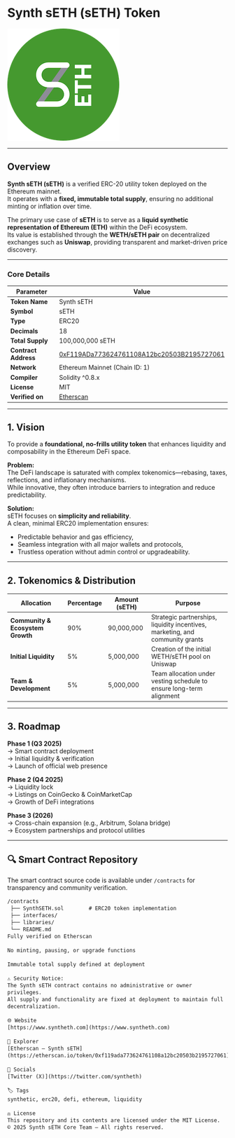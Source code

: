 # Synth sETH (sETH) Token

![Logo](logo.png)

---

## Overview

**Synth sETH (sETH)** is a verified ERC-20 utility token deployed on the Ethereum mainnet.  
It operates with a **fixed, immutable total supply**, ensuring no additional minting or inflation over time.

The primary use case of **sETH** is to serve as a **liquid synthetic representation of Ethereum (ETH)** within the DeFi ecosystem.  
Its value is established through the **WETH/sETH pair** on decentralized exchanges such as **Uniswap**, providing transparent and market-driven price discovery.

---

### Core Details

| Parameter | Value |
|------------|--------|
| **Token Name** | Synth sETH |
| **Symbol** | sETH |
| **Type** | ERC20 |
| **Decimals** | 18 |
| **Total Supply** | 100,000,000 sETH |
| **Contract Address** | [0xF119ADa773624761108A12bc20503B2195727061](https://etherscan.io/token/0xf119ada773624761108a12bc20503b2195727061) |
| **Network** | Ethereum Mainnet (Chain ID: 1) |
| **Compiler** | Solidity ^0.8.x |
| **License** | MIT |
| **Verified on** | [Etherscan](https://etherscan.io/token/0xf119ada773624761108a12bc20503b2195727061) |

---

## 1. Vision

To provide a **foundational, no-frills utility token** that enhances liquidity and composability in the Ethereum DeFi space.

**Problem:**  
The DeFi landscape is saturated with complex tokenomics—rebasing, taxes, reflections, and inflationary mechanisms.  
While innovative, they often introduce barriers to integration and reduce predictability.

**Solution:**  
sETH focuses on **simplicity and reliability**.  
A clean, minimal ERC20 implementation ensures:
- Predictable behavior and gas efficiency,  
- Seamless integration with all major wallets and protocols,  
- Trustless operation without admin control or upgradeability.

---

## 2. Tokenomics & Distribution

| Allocation | Percentage | Amount (sETH) | Purpose |
|-------------|-------------|----------------|----------|
| **Community & Ecosystem Growth** | 90% | 90,000,000 | Strategic partnerships, liquidity incentives, marketing, and community grants |
| **Initial Liquidity** | 5% | 5,000,000 | Creation of the initial WETH/sETH pool on Uniswap |
| **Team & Development** | 5% | 5,000,000 | Team allocation under vesting schedule to ensure long-term alignment |

---

## 3. Roadmap

**Phase 1 (Q3 2025)**  
→ Smart contract deployment  
→ Initial liquidity & verification  
→ Launch of official web presence  

**Phase 2 (Q4 2025)**  
→ Liquidity lock  
→ Listings on CoinGecko & CoinMarketCap  
→ Growth of DeFi integrations  

**Phase 3 (2026)**  
→ Cross-chain expansion (e.g., Arbitrum, Solana bridge)  
→ Ecosystem partnerships and protocol utilities  

---

## 🔍 Smart Contract Repository

The smart contract source code is available under `/contracts` for transparency and community verification.

```text
/contracts
 ├── SynthSETH.sol        # ERC20 token implementation
 ├── interfaces/
 ├── libraries/
 └── README.md
Fully verified on Etherscan

No minting, pausing, or upgrade functions

Immutable total supply defined at deployment

⚠️ Security Notice:
The Synth sETH contract contains no administrative or owner privileges.
All supply and functionality are fixed at deployment to maintain full decentralization.

🌐 Website
[https://www.syntheth.com](https://www.syntheth.com)

🧭 Explorer
[Etherscan — Synth sETH](https://etherscan.io/token/0xf119ada773624761108a12bc20503b2195727061)

💬 Socials
[Twitter (X)](https://twitter.com/syntheth)

🏷️ Tags
synthetic, erc20, defi, ethereum, liquidity

⚖️ License
This repository and its contents are licensed under the MIT License.
© 2025 Synth sETH Core Team — All rights reserved.

